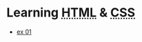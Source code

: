 # Learning <abbr title="Hyper text markup laangue">HTML</abbr> & <abbr title="Cascading Style sheet">CSS</abbr>
<!DOCTYPE html>
<html>
  <head>
     <meta charset="UF-8">
     <meta name="viewport" content="width=device-width, initial-scale=1.0">
    <title>readme</title>
  </head>
  <body>
      <ul>
        <li><a href="exercicios/module1/ex001">ex 01</a></li>
    </ul>
  </body>
</html>


